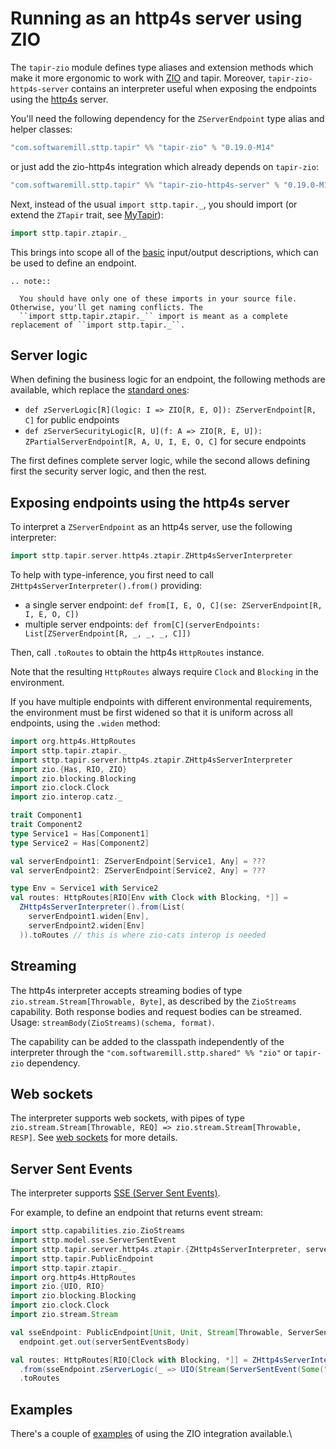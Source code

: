 # Running as an http4s server using ZIO

The `tapir-zio` module defines type aliases and extension methods which make it more ergonomic to work with 
[ZIO](https://zio.dev) and tapir. Moreover, `tapir-zio-http4s-server` contains an interpreter useful when
exposing the endpoints using the [http4s](https://http4s.org) server.

You'll need the following dependency for the `ZServerEndpoint` type alias and helper classes:

```scala
"com.softwaremill.sttp.tapir" %% "tapir-zio" % "0.19.0-M14"
```

or just add the zio-http4s integration which already depends on `tapir-zio`:

```scala
"com.softwaremill.sttp.tapir" %% "tapir-zio-http4s-server" % "0.19.0-M14"
```

Next, instead of the usual `import sttp.tapir._`, you should import (or extend the `ZTapir` trait, see [MyTapir](../mytapir.md)):

```scala
import sttp.tapir.ztapir._
```

This brings into scope all of the [basic](../endpoint/basics.md) input/output descriptions, which can be used to define an endpoint.

```eval_rst
.. note::

  You should have only one of these imports in your source file. Otherwise, you'll get naming conflicts. The
  ``import sttp.tapir.ztapir._`` import is meant as a complete replacement of ``import sttp.tapir._``.
```

## Server logic

When defining the business logic for an endpoint, the following methods are available, which replace the 
[standard ones](logic.md):

* `def zServerLogic[R](logic: I => ZIO[R, E, O]): ZServerEndpoint[R, C]` for public endpoints
* `def zServerSecurityLogic[R, U](f: A => ZIO[R, E, U]): ZPartialServerEndpoint[R, A, U, I, E, O, C]` for secure endpoints

The first defines complete server logic, while the second allows defining first the security server logic, and then the 
rest.

## Exposing endpoints using the http4s server

To interpret a `ZServerEndpoint` as an http4s server, use the following interpreter:

```scala
import sttp.tapir.server.http4s.ztapir.ZHttp4sServerInterpreter
```

To help with type-inference, you first need to call `ZHttp4sServerInterpreter().from()` providing:

* a single server endpoint: `def from[I, E, O, C](se: ZServerEndpoint[R, I, E, O, C])`
* multiple server endpoints: `def from[C](serverEndpoints: List[ZServerEndpoint[R, _, _, _, C]])`

Then, call `.toRoutes` to obtain the http4s `HttpRoutes` instance. 

Note that the resulting `HttpRoutes` always require `Clock` and `Blocking` in the environment.

If you have multiple endpoints with different environmental requirements, the environment must be first widened
so that it is uniform across all endpoints, using the `.widen` method:

```scala
import org.http4s.HttpRoutes
import sttp.tapir.ztapir._
import sttp.tapir.server.http4s.ztapir.ZHttp4sServerInterpreter
import zio.{Has, RIO, ZIO}
import zio.blocking.Blocking
import zio.clock.Clock
import zio.interop.catz._

trait Component1
trait Component2
type Service1 = Has[Component1]
type Service2 = Has[Component2]

val serverEndpoint1: ZServerEndpoint[Service1, Any] = ???                                                            
val serverEndpoint2: ZServerEndpoint[Service2, Any] = ???

type Env = Service1 with Service2
val routes: HttpRoutes[RIO[Env with Clock with Blocking, *]] = 
  ZHttp4sServerInterpreter().from(List(
    serverEndpoint1.widen[Env], 
    serverEndpoint2.widen[Env]
  )).toRoutes // this is where zio-cats interop is needed
```

## Streaming

The http4s interpreter accepts streaming bodies of type `zio.stream.Stream[Throwable, Byte]`, as described by the `ZioStreams`
capability. Both response bodies and request bodies can be streamed. Usage: `streamBody(ZioStreams)(schema, format)`.

The capability can be added to the classpath independently of the interpreter through the
`"com.softwaremill.sttp.shared" %% "zio"` or `tapir-zio` dependency.

## Web sockets

The interpreter supports web sockets, with pipes of type `zio.stream.Stream[Throwable, REQ] => zio.stream.Stream[Throwable, RESP]`. 
See [web sockets](../endpoint/websockets.md) for more details.

## Server Sent Events

The interpreter supports [SSE (Server Sent Events)](https://developer.mozilla.org/en-US/docs/Web/API/Server-sent_events/Using_server-sent_events).

For example, to define an endpoint that returns event stream:

```scala
import sttp.capabilities.zio.ZioStreams
import sttp.model.sse.ServerSentEvent
import sttp.tapir.server.http4s.ztapir.{ZHttp4sServerInterpreter, serverSentEventsBody}
import sttp.tapir.PublicEndpoint
import sttp.tapir.ztapir._
import org.http4s.HttpRoutes
import zio.{UIO, RIO}
import zio.blocking.Blocking
import zio.clock.Clock
import zio.stream.Stream

val sseEndpoint: PublicEndpoint[Unit, Unit, Stream[Throwable, ServerSentEvent], ZioStreams] = 
  endpoint.get.out(serverSentEventsBody)

val routes: HttpRoutes[RIO[Clock with Blocking, *]] = ZHttp4sServerInterpreter()
  .from(sseEndpoint.zServerLogic(_ => UIO(Stream(ServerSentEvent(Some("data"), None, None, None)))))
  .toRoutes
```

## Examples

There's a couple of [examples](../examples.md) of using the ZIO integration available.\